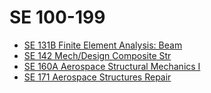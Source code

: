 # SE 100-199
  * [SE 131B Finite Element Analysis: Beam](/Department/SE/SE100-199/SE131B.md)
  * [SE 142 Mech/Design Composite Str](/Department/SE/SE100-199/SE142.md)
  * [SE 160A Aerospace Structural Mechanics I](/Department/SE/SE100-199/SE160A.md)
  * [SE 171 Aerospace Structures Repair](/Department/SE/SE100-199/SE171.md)
